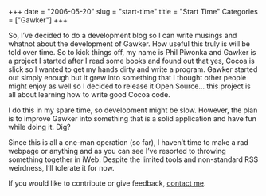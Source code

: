 +++
date = "2006-05-20"
slug = "start-time"
title = "Start Time"
Categories = ["Gawker"]
+++

So, I’ve decided to do a development blog so I can write musings and whatnot about the development of Gawker.  How useful this truly is will be told over time.  So to kick things off, my name is Phil Piwonka and Gawker is a project I started after I read some books and found out that yes, Cocoa is slick so I wanted to get my hands dirty and write a program.  Gawker started out simply enough but it grew into something that I thought other people might enjoy as well so I decided to release it Open Source... this project is all about learning how to write good Cocoa code.

I do this in my spare time, so development might be slow.  However, the plan is to improve Gawker into something that is a solid application and have fun while doing it.  Dig?

Since this is all a one-man operation (so far), I haven’t time to make a rad webpage or anything and as you can see I’ve resorted to throwing something together in iWeb.  Despite the limited tools and non-standard RSS weirdness, I’ll tolerate it for now.

If you would like to contribute or give feedback, [contact me](mailto:wnka@users.sourceforge.net?subject=Gawker).
